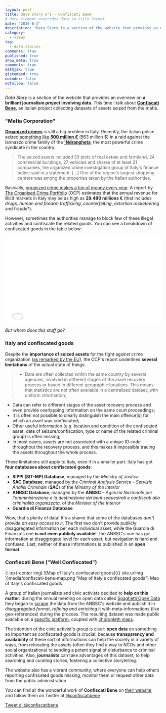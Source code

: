 ```yaml
---
layout: post
title: Data Story n°1 - Confiscati Bene
# date element overrides date in title format.
date: "2016-6-2"
description: "Data Story is a section of the website that provides an overview on a brilliant journalism project involving data. This time I talk about Confiscati Bene, an italian project collecting datasets of assets seized from the mafia."
category:
  - views
tag:
  - data stories
comments: true
published: true
show_meta: true
comments: true
mathjax: true
gistembed: true
noindex: false
nofollow: false
---
```


*Data Story* is a section of the website that provides an overview on **a brilliant journalism project involving data**. This time I talk about [**Confiscati Bene**](http://www.confiscatibene.it/), an italian project collecting datasets of assets seized from the mafia.

<!--more-->

### "Mafia Corporation"

[**Organized crimes**](https://en.wikipedia.org/wiki/Organized_crime_in_Italy) is still a big problem in Italy. Recently, the italian police seized [something like **500 million €**](http://www.globaltimes.cn/content/975192.shtml) (563 million $) in a raid against the Iannazzo crime family of the [**'Ndrangheta**](https://en.wikipedia.org/wiki/%27Ndrangheta), the most powerful crime syndicate in the country.

> The seized assets included 53 plots of real estate and farmland, 24 commercial buildings, 27 vehicles and shares of at least 21 companies, the organized crime investigation group of Italy's finance police said in a statement. [...]
One of the region's largest shopping centers was among the properties taken by the Italian authorities.


Basically, [organized crime makes a ton of money every year](http://www.theguardian.com/world/2014/mar/26/ndrangheta-mafia-mcdonalds-deutsche-bank-study). A report by [The Organised Crime Portfolio](http://www.ocportfolio.eu/) (OCP) estimates that the annual revenue for illicit markets in Italy may be as high as **29.480 millions €** (that includes *drugs, human and firearm trafficking*, *counterfeiting*, *extortion racketeering* and frauds*).

However, sometimes the authorities manage to block few of these illegal activities and confiscate the related goods. You can see a breakdown of confiscated goods in the table below:

<style>.embed-container { position: relative; padding-bottom: 56.25%; height: 0; overflow: hidden; max-width: 100%; } .embed-container iframe, .embed-container object, .embed-container embed { position: absolute; top: 0; left: 0; width: 100%; height: 100%; }</style><div class='embed-container'><iframe src='//embed.chartblocks.com/1.0/?c=574b3cf69973d2bf5287fa3f&t=c6b560cbf013b25' frameBorder='0'></iframe></div>

*But where does this stuff go?*

### Italy and confiscated goods

Despite the **importance of seized assets** for the fight against crime organization ([as remarked by the EU](http://eur-lex.europa.eu/legal-content/EN/TXT/?uri=CELEX%3A32014L0042)), the OCP's report underlines **several limitations** of the actual state of things:

> * Data are often collected within the same country by several
agencies, involved in different stages of the asset recovery
process or based in different geographic locations. This
means that statistics are not often available in a centralized
dataset, with uniform information;
* Data can refer to different stages of the asset recovery
process and even provide overlapping information on the
same court proceedings;
* It is often not possible to clearly distinguish the main
offence(s) for which an asset was confiscated;
* Other useful information (e.g. location and condition of
the confiscated asset, date of seizure/confiscation, type or
name of the related criminal group) is often missing;
* In most cases, assets are not associated with a unique
ID code throughout the recovery process, and this makes
it impossible tracing the assets throughout the whole
process.

These limitations still apply to Italy, even if in a smaller part. Italy has got **four databases about confiscated goods**:

* **SIPPI (SIT-MP) Database**, managed by the *Ministry of Justice*
* **SAC Database**, managed by the *Criminal Analysis Service – Servizio Analisi Criminale* (**SAC**) of the *Ministry of the Interior*
* **ANBSC Database**, managed by the **ANBSC** – *Agenzia Nazionale per l'amministrazione e la destinazione dei beni sequestrati e confiscati alla criminalità organizzata*, of the *Minister of the Interior*
* **Guardia di Finanza Database**

Wow, that's plenty of data! It's a shame that some of the databases *don't provide an easy access to it*. The first two don't provide publicly disaggregated information per each individual asset, while the Guardia di Finanza's one **is not even publicly available**! The ANBSC's one has got information at disaggregate level for each asset, but navigation is hard and confused. Last, neither of these informations is published in an **open format**.

### Confiscati Bene ("Well Confiscated")

{:.text-center img}
![Map of Italy's confiscated goods]({{ site.urlimg }}media/confiscati-bene-map.png "Map of Italy's confiscated goods") Map of Italy's confiscated goods

A group of italian journalists and civic activists decided to **help on this matter**: during the annual meeting on open data called [Spaghetti Open Data](http://www.spaghettiopendata.org/) they began to [scrape](http://damianobacci.github.io/tags/#scraping) the data from the ANBSC's website and publish it in *disaggregated format*, *refining and enriching* it with meta-informations (like geo-references) during the process. The resulting dataset was made public available on a [specific platform](http://www.confiscatibene.it/it/dataset), coupled with [choropleth maps](https://en.wikipedia.org/wiki/Choropleth_map).

The intention of the civic activist's group is clear: **open data** on something so important as confiscated goods is crucial, because **transparency and availability** of these sort of informations can help the society in a variety of ways, from relocating the assets (often they find a way to NGOs and other social organizations) to sending a potent signal of disturbance to criminal activities. Also, **journalists** can take advantages of this dataset, to help searching and curating stories, fostering a collective storytelling.

The website also has a vibrant community, where everyone can help others reporting confiscated goods missing, monitor them or request other data from the public administration.

You can find all the wonderful work of **Confiscati Bene** on [their website](http://www.confiscatibene.it/it), and follow them on Twitter at [@confiscatibene](https://twitter.com/confiscatibene)

<a class="twitter-timeline" href="https://twitter.com/confiscatibene" data-widget-id="737046188306878465">Tweet di @confiscatibene</a>
<script>!function(d,s,id){var js,fjs=d.getElementsByTagName(s)[0],p=/^http:/.test(d.location)?'http':'https';if(!d.getElementById(id)){js=d.createElement(s);js.id=id;js.src=p+"://platform.twitter.com/widgets.js";fjs.parentNode.insertBefore(js,fjs);}}(document,"script","twitter-wjs");</script>
